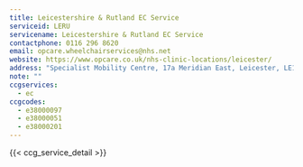 ```yaml
---
title: Leicestershire & Rutland EC Service
serviceid: LERU
servicename: Leicestershire & Rutland EC Service
contactphone: 0116 296 8620
email: opcare.wheelchairservices@nhs.net
website: https://www.opcare.co.uk/nhs-clinic-locations/leicester/
address: "Specialist Mobility Centre, 17a Meridian East, Leicester, LE19 1WZ"
note: ""
ccgservices:
  - ec
ccgcodes:
  - e38000097
  - e38000051
  - e38000201
---
```


{{< ccg_service_detail >}}

